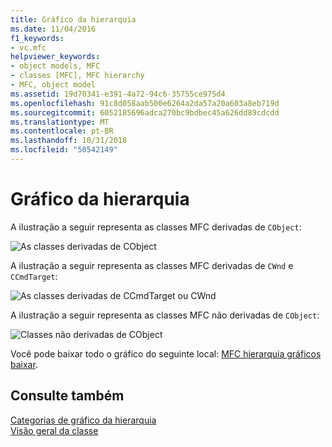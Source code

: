 ```yaml
---
title: Gráfico da hierarquia
ms.date: 11/04/2016
f1_keywords:
- vc.mfc
helpviewer_keywords:
- object models, MFC
- classes [MFC], MFC hierarchy
- MFC, object model
ms.assetid: 19d70341-e391-4a72-94c6-35755ce975d4
ms.openlocfilehash: 91c8d058aab500e6264a2da57a20a603a8eb719d
ms.sourcegitcommit: 6052185696adca270bc9bdbec45a626dd89cdcdd
ms.translationtype: MT
ms.contentlocale: pt-BR
ms.lasthandoff: 10/31/2018
ms.locfileid: "50542149"
---
```

# <a name="hierarchy-chart"></a>Gráfico da hierarquia

A ilustração a seguir representa as classes MFC derivadas de `CObject`:

![As classes derivadas de CObject](../mfc/media/mfc_heirarchy_chart1of3.png "mfc_heirarchy_chart1of3")

A ilustração a seguir representa as classes MFC derivadas de `CWnd` e `CCmdTarget`:

![As classes derivadas de CCmdTarget ou CWnd](../mfc/media/mfc_heirarchy_chart2of3.png "mfc_heirarchy_chart2of3")

A ilustração a seguir representa as classes MFC não derivadas de `CObject`:

![Classes não derivadas de CObject](../mfc/media/mfc_heirarchy_chart3of3.png "mfc_heirarchy_chart3of3")

Você pode baixar todo o gráfico do seguinte local: [MFC hierarquia gráficos baixar](https://aka.ms/hxgg8e).

## <a name="see-also"></a>Consulte também

[Categorias de gráfico da hierarquia](../mfc/hierarchy-chart-categories.md)<br/>
[Visão geral da classe](../mfc/class-library-overview.md)

